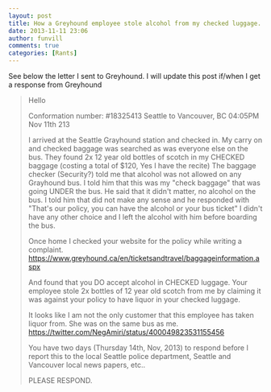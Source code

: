 ```yaml
---
layout: post
title: How a Greyhound employee stole alcohol from my checked luggage.
date: 2013-11-11 23:06
author: funvill
comments: true
categories: [Rants]
---
```

See below the letter I sent to Greyhound. I will update this post if/when I get a response from Greyhound
<blockquote>Hello

Conformation number: #18325413
Seattle to Vancouver, BC 04:05PM Nov 11th 213

I arrived at the Seattle Grayhound station and checked in. My carry on and checked baggage was searched as was everyone else on the bus. They found 2x 12 year old bottles of scotch in my CHECKED baggage (costing a total of $120, Yes I have the recite) The baggage checker (Security?) told me that alcohol was not allowed on any Grayhound bus. I told him that this was my "check baggage" that was going UNDER the bus. He said that it didn't matter, no alcohol on the bus. I told him that did not make any sense and he responded with "That's our policy, you can have the alcohol or your bus ticket" I didn't have any other choice and I left the alcohol with him before boarding the bus.

Once home I checked your website for the policy while writing a complaint.
https://www.greyhound.ca/en/ticketsandtravel/baggageinformation.aspx

And found that you DO accept alcohol in CHECKED luggage.
Your employee stole 2x bottles of 12 year old scotch from me by claiming it was against your policy to have liquor in your checked luggage.

It looks like I am not the only customer that this employee has taken liquor from. She was on the same bus as me.
https://twitter.com/NegAmiri/status/400049823531155456

You have two days (Thursday 14th, Nov, 2013) to respond before I report this to the local Seattle police department, Seattle and Vancouver local news papers, etc..

PLEASE RESPOND.</blockquote>
